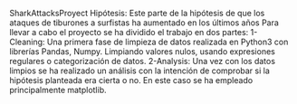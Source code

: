 SharkAttacksProyect
Hipótesis:
Este parte de la hipótesis de que los ataques de tiburones a surfistas ha aumentado en los últimos años
Para llevar a cabo el proyecto se ha dividido el trabajo en dos partes:
1- Cleaning:
Una primera fase de limpieza de datos realizada en Python3 con librerías Pandas, Numpy. Limpiando valores nulos, usando expresiones regulares o categorización de datos.
2-Analysis:
Una vez con los datos limpios se ha realizado un análisis con la intención de comprobar si la hipótesis planteada era cierta o no. En este caso se ha empleado principalmente matplotlib.